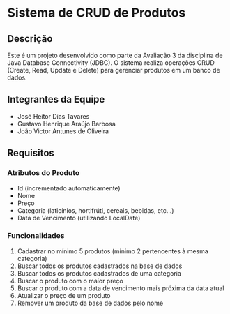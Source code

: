 # Sistema de CRUD de Produtos

## Descrição

Este é um projeto desenvolvido como parte da Avaliação 3 da disciplina de Java Database Connectivity (JDBC). O sistema realiza operações CRUD (Create, Read, Update e Delete) para gerenciar produtos em um banco de dados.

## Integrantes da Equipe

- José Heitor Dias Tavares
- Gustavo Henrique Araújo Barbosa
- João Victor Antunes de Oliveira

## Requisitos

### Atributos do Produto

- Id (incrementado automaticamente)
- Nome
- Preço
- Categoria (laticínios, hortifrúti, cereais, bebidas, etc...)
- Data de Vencimento (utilizando LocalDate)

### Funcionalidades

1. Cadastrar no mínimo 5 produtos (mínimo 2 pertencentes à mesma categoria)
2. Buscar todos os produtos cadastrados na base de dados
3. Buscar todos os produtos cadastrados de uma categoria
4. Buscar o produto com o maior preço
5. Buscar o produto com a data de vencimento mais próxima da data atual
6. Atualizar o preço de um produto
7. Remover um produto da base de dados pelo nome

